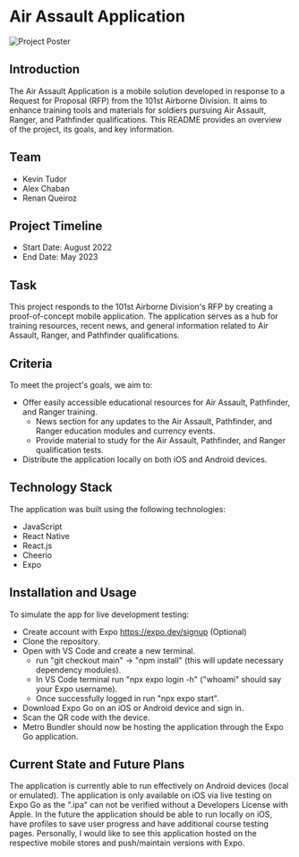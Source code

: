 # Air Assault Application
![Project Poster](assets/Poster_original.png)
## Introduction
The Air Assault Application is a mobile solution developed in response to a Request for Proposal (RFP) from the 101st Airborne Division. It aims to enhance training tools and materials for soldiers pursuing Air Assault, Ranger, and Pathfinder qualifications. This README provides an overview of the project, its goals, and key information.

## Team
- Kevin Tudor
- Alex Chaban
- Renan Queiroz

## Project Timeline
- Start Date: August 2022
- End Date: May 2023

## Task

This project responds to the 101st Airborne Division's RFP by creating a proof-of-concept mobile application. The application serves as a hub for training resources, recent news, and general information related to Air Assault, Ranger, and Pathfinder qualifications.

## Criteria

To meet the project's goals, we aim to:
- Offer easily accessible educational resources for Air Assault, Pathfinder, and Ranger training.
    - News section for any updates to the Air Assault, Pathfinder, and Ranger education modules and currency events.
    - Provide material to study for the Air Assault, Pathfinder, and Ranger qualification tests.
- Distribute the application locally on both iOS and Android devices.

## Technology Stack
The application was built using the following technologies:
- JavaScript
- React Native
- React.js
- Cheerio
- Expo 

## Installation and Usage
To simulate the app for live development testing:
- Create account with Expo https://expo.dev/signup (Optional)
- Clone the repository.
- Open with VS Code and create a new terminal.
    - run "git checkout main" ->  "npm install" (this will update necessary dependency modules).
    - In VS Code terminal run "npx expo login -h" ("whoami" should say your Expo username).
    - Once successfully logged in run "npx expo start".
- Download Expo Go on an iOS or Android device and sign in.
- Scan the QR code with the device.
- Metro Bundler should now be hosting the application through the Expo Go application.

## Current State and Future Plans
The application is currently able to run effectively on Android devices (local or emulated). The application is only available on iOS via live testing on Expo Go as the ".ipa" can not be verified without a Developers License with Apple. In the future the application should be able to run locally on iOS, have profiles to save user progress and have additional course testing pages. Personally, I would like to see this application hosted on the respective mobile stores and push/maintain versions with Expo.
